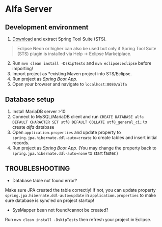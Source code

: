 # Alfa Server

## Development environment

1. [Download](https://spring.io/tools/sts/all) and extract Spring Tool Suite (STS).
  > Eclipse Neon or higher can also be used but only if Spring Tool Suite (STS) plugin is installed via Help -> Eclipse Marketplace.
2. Run `mvn clean install -DskipTests` and `mvn eclipse:eclipse` before importing!
3. Import project as *existing Maven project into STS/Eclipse.
4. Run project as *Spring Boot App*.
5. Open your browser and navigate to `localhost:8080/alfa`

## Database setup

1. Install MariaDB server >10
2. Connect to MySQL/MariaDB client and run `CREATE DATABASE alfa DEFAULT CHARACTER SET utf8 DEFAULT COLLATE utf8_general_ci;` to create *alfa* database
3. Open `application.properties` and update property to `spring.jpa.hibernate.ddl-auto=create` to create tables and insert initial records.
4. Run project as *Spring Boot App*. (You may change the property back to `spring.jpa.hibernate.ddl-auto=none` to start faster.)

## TROUBLESHOOTING

* Database table not found error?

Make sure JPA created the table correctly! If not, you can update property `spring.jpa.hibernate.ddl-auto=update` in `application.properties` to make sure database is sync'ed on project startup!

* SysMapper bean not found/cannot be created?

Run `mvn clean install -DskipTests` then refresh your project in Eclipse.